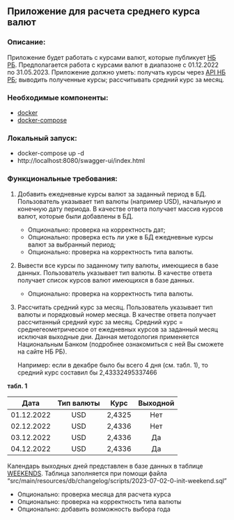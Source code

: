## Приложение для расчета среднего курса валют

### Описание:

Приложение будет работать с курсами валют, которые публикует [НБ РБ](https://www.nbrb.by/statistics/rates/ratesdaily).
Предполагается работа с курсами валют в диапазоне с 01.12.2022 по 31.05.2023. Приложение должно уметь: получать курсы через [API НБ РБ](https://www.nbrb.by/apihelp/exrates); выводить полученные курсы; рассчитывать средний курс за месяц.

### Необходимые компоненты:
* [docker](https://www.docker.com/get-started)
* [docker-compose](https://docs.docker.com/compose/gettingstarted/)

### Локальный запуск:
* docker-compose up -d
* http://localhost:8080/swagger-ui/index.html

### Функциональные требования:
1. Добавить ежедневные курсы валют за заданный период в БД. Пользователь указывает тип валюты (например USD), начальную и конечную дату периода. В качестве ответа получает массив курсов валют, которые были добавлены в БД.
    - Опционально: проверка на корректность дат;
    - Опционально: проверка есть ли уже в БД ежедневные курсы валют за выбранный период;
    - Опционально: проверка на корректность типа валюты.
3. Вывести все курсы по заданному типу валюты, имеющиеся в базе данных. Пользователь указывает тип валюты. В качестве ответа получает список курсов валют имеющихся в базе данных.
    - Опционально: проверка на корректность типа валюты.
4. Рассчитать средний курс за месяц. Пользователь указывает тип валюты и порядковый номер месяца. В качестве ответа получает рассчитанный средний курс за месяц.
   Средний курс = среднегеометрическое от ежедневных курсов за заданный месяц исключая выходные дни. Данная методология применяется Национальным Банком (подробнее ознакомиться с ней Вы сможете на сайте НБ РБ).

   Например: если в декабре было бы всего 4 дня (см. табл. 1), то средний курс составил бы 2,43332495337466

**табл. 1**

| Дата | Тип валюты | Курс | Выходной |
|:----------:|:----------:|:-------------:|:-----------------:|
| 01.12.2022 | USD | 2,4325 | Нет|
| 02.12.2022 | USD | 2,4336 |Нет|
| 03.12.2022 | USD | 2,4336 |Да |
| 04.12.2022 | USD | 2,4336 |Да |

Календарь выходных дней представлен в базе данных в таблице [WEEKENDS](https://github.com/DmitryDulevich/currencies/blob/main/currencies-service/src/main/resources/db/changelog/scripts/2023-07-02-0-init-weekend.sql). Таблица заполняется при помощи файла “src/main/resources/db/changelog/scripts/2023-07-02-0-init-weekend.sql”
- Опционально: проверка месяца для расчета курса
- Опционально: проверка на корректность типа валюты
- Опционально: добавить возможность выбора года